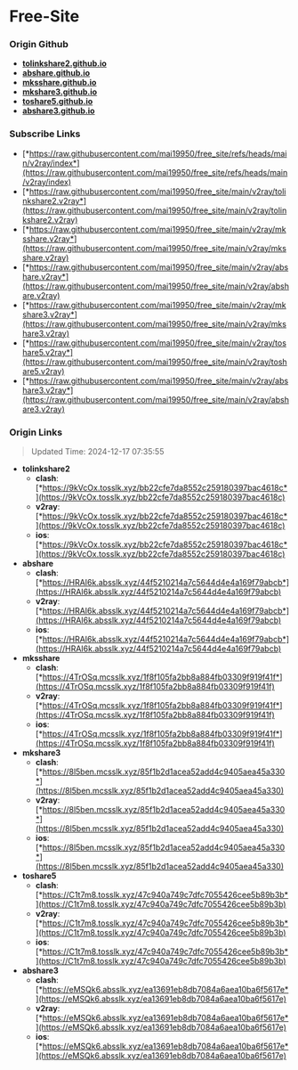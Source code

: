 # Free-Site

### Origin Github

- [**tolinkshare2.github.io**](https://github.com/tolinkshare2/tolinkshare2.github.io)
- [**abshare.github.io**](https://github.com/abshare/abshare.github.io)
- [**mksshare.github.io**](https://github.com/mksshare/mksshare.github.io)
- [**mkshare3.github.io**](https://github.com/mkshare3/mkshare3.github.io)
- [**toshare5.github.io**](https://github.com/toshare5/toshare5.github.io)
- [**abshare3.github.io**](https://github.com/abshare3/abshare3.github.io)

### Subscribe Links

- [*https://raw.githubusercontent.com/mai19950/free_site/refs/heads/main/v2ray/index*](https://raw.githubusercontent.com/mai19950/free_site/refs/heads/main/v2ray/index)
- [*https://raw.githubusercontent.com/mai19950/free_site/main/v2ray/tolinkshare2.v2ray*](https://raw.githubusercontent.com/mai19950/free_site/main/v2ray/tolinkshare2.v2ray)
- [*https://raw.githubusercontent.com/mai19950/free_site/main/v2ray/mksshare.v2ray*](https://raw.githubusercontent.com/mai19950/free_site/main/v2ray/mksshare.v2ray)
- [*https://raw.githubusercontent.com/mai19950/free_site/main/v2ray/abshare.v2ray*](https://raw.githubusercontent.com/mai19950/free_site/main/v2ray/abshare.v2ray)
- [*https://raw.githubusercontent.com/mai19950/free_site/main/v2ray/mkshare3.v2ray*](https://raw.githubusercontent.com/mai19950/free_site/main/v2ray/mkshare3.v2ray)
- [*https://raw.githubusercontent.com/mai19950/free_site/main/v2ray/toshare5.v2ray*](https://raw.githubusercontent.com/mai19950/free_site/main/v2ray/toshare5.v2ray)
- [*https://raw.githubusercontent.com/mai19950/free_site/main/v2ray/abshare3.v2ray*](https://raw.githubusercontent.com/mai19950/free_site/main/v2ray/abshare3.v2ray)

### Origin Links

> Updated Time: 2024-12-17 07:35:55

- **tolinkshare2**
  - **clash**: [*https://9kVcOx.tosslk.xyz/bb22cfe7da8552c259180397bac4618c*](https://9kVcOx.tosslk.xyz/bb22cfe7da8552c259180397bac4618c)
  - **v2ray**: [*https://9kVcOx.tosslk.xyz/bb22cfe7da8552c259180397bac4618c*](https://9kVcOx.tosslk.xyz/bb22cfe7da8552c259180397bac4618c)
  - **ios**: [*https://9kVcOx.tosslk.xyz/bb22cfe7da8552c259180397bac4618c*](https://9kVcOx.tosslk.xyz/bb22cfe7da8552c259180397bac4618c)
- **abshare**
  - **clash**: [*https://HRAI6k.absslk.xyz/44f5210214a7c5644d4e4a169f79abcb*](https://HRAI6k.absslk.xyz/44f5210214a7c5644d4e4a169f79abcb)
  - **v2ray**: [*https://HRAI6k.absslk.xyz/44f5210214a7c5644d4e4a169f79abcb*](https://HRAI6k.absslk.xyz/44f5210214a7c5644d4e4a169f79abcb)
  - **ios**: [*https://HRAI6k.absslk.xyz/44f5210214a7c5644d4e4a169f79abcb*](https://HRAI6k.absslk.xyz/44f5210214a7c5644d4e4a169f79abcb)
- **mksshare**
  - **clash**: [*https://4TrOSq.mcsslk.xyz/1f8f105fa2bb8a884fb03309f919f41f*](https://4TrOSq.mcsslk.xyz/1f8f105fa2bb8a884fb03309f919f41f)
  - **v2ray**: [*https://4TrOSq.mcsslk.xyz/1f8f105fa2bb8a884fb03309f919f41f*](https://4TrOSq.mcsslk.xyz/1f8f105fa2bb8a884fb03309f919f41f)
  - **ios**: [*https://4TrOSq.mcsslk.xyz/1f8f105fa2bb8a884fb03309f919f41f*](https://4TrOSq.mcsslk.xyz/1f8f105fa2bb8a884fb03309f919f41f)
- **mkshare3**
  - **clash**: [*https://8l5ben.mcsslk.xyz/85f1b2d1acea52add4c9405aea45a330*](https://8l5ben.mcsslk.xyz/85f1b2d1acea52add4c9405aea45a330)
  - **v2ray**: [*https://8l5ben.mcsslk.xyz/85f1b2d1acea52add4c9405aea45a330*](https://8l5ben.mcsslk.xyz/85f1b2d1acea52add4c9405aea45a330)
  - **ios**: [*https://8l5ben.mcsslk.xyz/85f1b2d1acea52add4c9405aea45a330*](https://8l5ben.mcsslk.xyz/85f1b2d1acea52add4c9405aea45a330)
- **toshare5**
  - **clash**: [*https://C1t7m8.tosslk.xyz/47c940a749c7dfc7055426cee5b89b3b*](https://C1t7m8.tosslk.xyz/47c940a749c7dfc7055426cee5b89b3b)
  - **v2ray**: [*https://C1t7m8.tosslk.xyz/47c940a749c7dfc7055426cee5b89b3b*](https://C1t7m8.tosslk.xyz/47c940a749c7dfc7055426cee5b89b3b)
  - **ios**: [*https://C1t7m8.tosslk.xyz/47c940a749c7dfc7055426cee5b89b3b*](https://C1t7m8.tosslk.xyz/47c940a749c7dfc7055426cee5b89b3b)
- **abshare3**
  - **clash**: [*https://eMSQk6.absslk.xyz/ea13691eb8db7084a6aea10ba6f5617e*](https://eMSQk6.absslk.xyz/ea13691eb8db7084a6aea10ba6f5617e)
  - **v2ray**: [*https://eMSQk6.absslk.xyz/ea13691eb8db7084a6aea10ba6f5617e*](https://eMSQk6.absslk.xyz/ea13691eb8db7084a6aea10ba6f5617e)
  - **ios**: [*https://eMSQk6.absslk.xyz/ea13691eb8db7084a6aea10ba6f5617e*](https://eMSQk6.absslk.xyz/ea13691eb8db7084a6aea10ba6f5617e)
